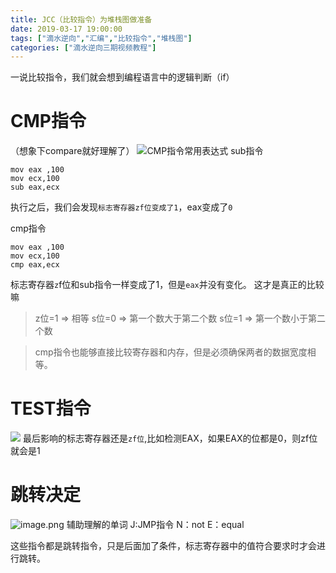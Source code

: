 ```yaml
---
title: JCC（比较指令）为堆栈图做准备
date: 2019-03-17 19:00:00
tags: ["滴水逆向","汇编","比较指令","堆栈图"]
categories: ["滴水逆向三期视频教程"]
---
```

一说比较指令，我们就会想到编程语言中的逻辑判断（if）
# CMP指令
（想象下compare就好理解了）
![CMP指令常用表达式](https://upload-images.jianshu.io/upload_images/422094-281fc380e591c62e.png?imageMogr2/auto-orient/strip%7CimageView2/2/w/1240)
sub指令
```
mov eax ,100
mov ecx,100
sub eax,ecx
```
执行之后，我们会发现`标志寄存器zf位变成了1`，eax变成了`0`

cmp指令
```
mov eax ,100
mov ecx,100
cmp eax,ecx
```
标志寄存器`z`f位和sub指令一样变成了1，但是`eax`并没有变化。
这才是真正的比较嘛
> z位=1 => 相等
s位=0  => 第一个数大于第二个数
s位=1  => 第一个数小于第二个数

> cmp指令也能够直接比较寄存器和内存，但是必须确保两者的数据宽度相等。

# TEST指令
![](https://upload-images.jianshu.io/upload_images/422094-2b8bd355faa7bd95.png?imageMogr2/auto-orient/strip%7CimageView2/2/w/1240)
最后影响的标志寄存器还是`zf位`,比如检测EAX，如果EAX的位都是0，则zf位就会是1

# 跳转决定
![image.png](https://upload-images.jianshu.io/upload_images/422094-d7155e65018af5d5.png?imageMogr2/auto-orient/strip%7CimageView2/2/w/1240)
辅助理解的单词
J:JMP指令
N：not
E：equal

这些指令都是跳转指令，只是后面加了条件，标志寄存器中的值符合要求时才会进行跳转。